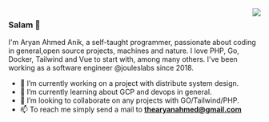 <img src="https://avatars0.githubusercontent.com/u/20617352?s=460&u=44695f73ceff8c602752798b56d06430e724b0db&v=4" align="right">

### Salam 👋
I'm Aryan Ahmed Anik, a self-taught programmer, passionate about coding in general,open source projects, machines and nature.
I love PHP, Go, Docker, Tailwind and Vue to start with, among many others. I've been working as a software engineer @jouleslabs since 2018.

- 🔭 I’m currently working on a project with distribute system design.
- 🌱 I’m currently learning about GCP and devops in general.
- 👯 I’m looking to collaborate on any projects with GO/Tailwind/PHP.
- 📫 To reach me simply send a mail to **thearyanahmed@gmail.com**


